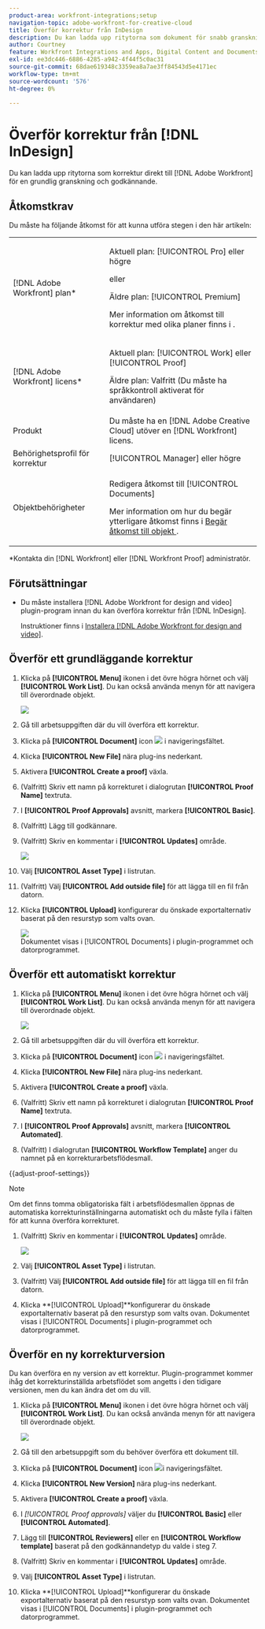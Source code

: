 ```yaml
---
product-area: workfront-integrations;setup
navigation-topic: adobe-workfront-for-creative-cloud
title: Överför korrektur från InDesign
description: Du kan ladda upp ritytorna som dokument för snabb granskning och godkännande eller helt enkelt lagra dem i Adobe Workfront.
author: Courtney
feature: Workfront Integrations and Apps, Digital Content and Documents
exl-id: ee3dc446-6886-4285-a942-4f44f5c0ac31
source-git-commit: 68dae619348c3359ea8a7ae3ff84543d5e4171ec
workflow-type: tm+mt
source-wordcount: '576'
ht-degree: 0%

---
```


# Överför korrektur från [!DNL InDesign]

Du kan ladda upp ritytorna som korrektur direkt till [!DNL Adobe Workfront] för en grundlig granskning och godkännande.

## Åtkomstkrav

Du måste ha följande åtkomst för att kunna utföra stegen i den här artikeln:

<table style="table-layout:auto"> 
 <col> 
 <col> 
 <tbody> 
 <tr> 
   <td role="rowheader">[!DNL Adobe Workfront] plan*</td> 
   <td> <p>Aktuell plan: [!UICONTROL Pro] eller högre</p> <p>eller</p> <p>Äldre plan: [!UICONTROL Premium]</p> <p>Mer information om åtkomst till korrektur med olika planer finns i .</p> </td> 
  </tr> 
  <tr> 
   <td role="rowheader">[!DNL Adobe Workfront] licens*</td> 
   <td> <p>Aktuell plan: [!UICONTROL Work] eller [!UICONTROL Proof]</p> <p>Äldre plan: Valfritt (Du måste ha språkkontroll aktiverat för användaren)</p> </td> 
  </tr> 
  <tr> 
   <td role="rowheader">Produkt</td> 
   <td>Du måste ha en [!DNL Adobe Creative Cloud] utöver en [!DNL Workfront] licens.</td> 
  </tr> 
  <tr> 
   <td role="rowheader">Behörighetsprofil för korrektur </td> 
   <td>[!UICONTROL Manager] eller högre</td> 
  </tr> 
  <tr> 
   <td role="rowheader">Objektbehörigheter</td> 
   <td> <p>Redigera åtkomst till [!UICONTROL Documents]</p> <p>Mer information om hur du begär ytterligare åtkomst finns i <a href="../../workfront-basics/grant-and-request-access-to-objects/request-access.md" class="MCXref xref">Begär åtkomst till objekt </a>.</p> </td> 
  </tr> 
 </tbody> 
</table>

&#42;Kontakta din [!DNL Workfront] eller [!DNL Workfront Proof] administratör.

## Förutsättningar

* Du måste installera [!DNL Adobe Workfront for design and video] plugin-program innan du kan överföra korrektur från [!DNL InDesign].

   Instruktioner finns i [Installera [!DNL Adobe Workfront for design and video]](/help/quicksilver/workfront-integrations-and-apps/adobe-workfront-for-creative-cloud/wf-install-cc.md).

## Överför ett grundläggande korrektur

1. Klicka på **[!UICONTROL Menu]** ikonen i det övre högra hörnet och välj **[!UICONTROL Work List]**. Du kan också använda menyn för att navigera till överordnade objekt.

   ![](assets/go-back-to-work-list-350x314.png)

1. Gå till arbetsuppgiften där du vill överföra ett korrektur.
1. Klicka på **[!UICONTROL Document]** icon ![](assets/documents.png) i navigeringsfältet.
1. Klicka **[!UICONTROL New File]** nära plug-ins nederkant.
1. Aktivera **[!UICONTROL Create a proof]** växla.
1. (Valfritt) Skriv ett namn på korrekturet i dialogrutan **[!UICONTROL Proof Name]** textruta.
1. I **[!UICONTROL Proof Approvals]** avsnitt, markera **[!UICONTROL Basic]**.
1. (Valfritt) Lägg till godkännare.
1. (Valfritt) Skriv en kommentar i **[!UICONTROL Updates]** område.

   ![](assets/add-comment.png)

1. Välj **[!UICONTROL Asset Type]** i listrutan.

1. (Valfritt) Välj **[!UICONTROL Add outside file]** för att lägga till en fil från datorn.
1. Klicka **[!UICONTROL Upload]** konfigurerar du önskade exportalternativ baserat på den resurstyp som valts ovan.

   ![](assets/plugin-files-350x307.png)\
   Dokumentet visas i [!UICONTROL Documents] i plugin-programmet och datorprogrammet.


## Överför ett automatiskt korrektur

1. Klicka på **[!UICONTROL Menu]** ikonen i det övre högra hörnet och välj **[!UICONTROL Work List]**. Du kan också använda menyn för att navigera till överordnade objekt.

   ![](assets/go-back-to-work-list-350x314.png)

1. Gå till arbetsuppgiften där du vill överföra ett korrektur.
1. Klicka på **[!UICONTROL Document]** icon ![](assets/documents.png) i navigeringsfältet.

1. Klicka **[!UICONTROL New File]** nära plug-ins nederkant.
1. Aktivera **[!UICONTROL Create a proof]** växla.
1. (Valfritt) Skriv ett namn på korrekturet i dialogrutan **[!UICONTROL Proof Name]** textruta.
1. I **[!UICONTROL Proof Approvals]** avsnitt, markera **[!UICONTROL Automated]**.
1. (Valfritt) I dialogrutan **[!UICONTROL Workflow Template]** anger du namnet på en korrekturarbetsflödesmall.

{{adjust-proof-settings}}

>[!NOTE]
>
> Om det finns tomma obligatoriska fält i arbetsflödesmallen öppnas de automatiska korrekturinställningarna automatiskt och du måste fylla i fälten för att kunna överföra korrekturet.


1. (Valfritt) Skriv en kommentar i **[!UICONTROL Updates]** område.

   ![](assets/add-comment-automated-approval.png)

1. Välj **[!UICONTROL Asset Type]** i listrutan.
1. (Valfritt) Välj **[!UICONTROL Add outside file]** för att lägga till en fil från datorn.
1. Klicka **[!UICONTROL Upload]**konfigurerar du önskade exportalternativ baserat på den resurstyp som valts ovan.
Dokumentet visas i [!UICONTROL Documents] i plugin-programmet och datorprogrammet.

## Överför en ny korrekturversion

Du kan överföra en ny version av ett korrektur. Plugin-programmet kommer ihåg det korrekturinställda arbetsflödet som angetts i den tidigare versionen, men du kan ändra det om du vill.

1. Klicka på **[!UICONTROL Menu]** ikonen i det övre högra hörnet och välj **[!UICONTROL Work List]**. Du kan också använda menyn för att navigera till överordnade objekt.

   ![](assets/go-back-to-work-list-350x314.png)

1. Gå till den arbetsuppgift som du behöver överföra ett dokument till.
1. Klicka på **[!UICONTROL Document]** icon ![](assets/documents.png)i navigeringsfältet.

1. Klicka **[!UICONTROL New Version]** nära plug-ins nederkant.
1. Aktivera **[!UICONTROL Create a proof]** växla.

1. I *[!UICONTROL *Proof approvals]** väljer du **[!UICONTROL Basic]** eller **[!UICONTROL Automated]**.

1. Lägg till **[!UICONTROL Reviewers]** eller en **[!UICONTROL Workflow template]** baserat på den godkännandetyp du valde i steg 7.

1. (Valfritt) Skriv en kommentar i **[!UICONTROL Updates]** område.
1. Välj **[!UICONTROL Asset Type]** i listrutan.
1. Klicka **[!UICONTROL Upload]**konfigurerar du önskade exportalternativ baserat på den resurstyp som valts ovan.
Dokumentet visas i [!UICONTROL Documents] i plugin-programmet och datorprogrammet.

